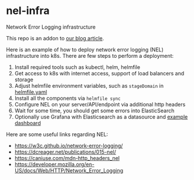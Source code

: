 # nel-infra
Network Error Logging infrastructure

This repo is an addon to [our blog article](https://dysnix.com/blog/cloudflare-vs-nel).

Here is an example of how to deploy network error logging (NEL) infrastructure into k8s. There are few steps to perform a deployment:
1. Install required tools such as kubectl, helm, helmfile
2. Get access to k8s with internet access, support of load balancers and storage
3. Adjust helmfile environment variables, such as `stageDomain` in [helmfile.yaml](helmfile.yaml#L5)
4. Install all the components via `helmfile sync` 
5. Configure NEL on your server/API/endpoint via additional http headers 
6. Wait for some time, you should get some errors into ElasticSearch
7. Optionally use Grafana with Elasticsearch as a datasource and [example dashboard](grafana-NEL.json)

Here are some useful links regarding NEL:
* https://w3c.github.io/network-error-logging/
* https://dcreager.net/publications/015-nel/
* https://caniuse.com/mdn-http_headers_nel
* https://developer.mozilla.org/en-US/docs/Web/HTTP/Network_Error_Logging

